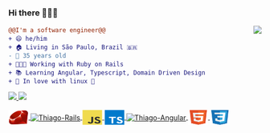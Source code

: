 ### Hi there 🧙🏻‍♂️
<img align="right" height="150" src="https://media.giphy.com/media/d7SnByEMkrdeoVQ2lT/giphy.gif"/>

```diff
@@I'm a software engineer@@
+ 😄 he/him
+ 🏠 Living in São Paulo, Brazil 🇧🇷
- 🎉 35 years old
+ 👨🏻‍💻 Working with Ruby on Rails
+ 📚 Learning Angular, Typescript, Domain Driven Design
+ 🥰 In love with linux 🐧 
```

<div align="left">
    <a href="https://github.com/thiagondanjos">
    <img height="50%" src="https://github-readme-stats.vercel.app/api?username=thiagondanjos&show_icons=true&theme=light&include_all_commits=true&count_private=true"/>
    <img height="50%" src="https://github-readme-stats.vercel.app/api/top-langs/?username=thiagondanjos&count_private=true&layout=compact&langs_count=6&theme=light"/>
</div>

<div style="display: inline_block"><br>
  <img align="center" alt="Thiago-Ruby" height="30" width="40" src="https://raw.githubusercontent.com/devicons/devicon/master/icons/ruby/ruby-original.svg">
  <img align="center" alt="Thiago-Rails" height="30" width="40" src="https://cdn.jsdelivr.net/gh/devicons/devicon/icons/rails/rails-plain.svg">
  <img align="center" alt="Thiago-Javascript" height="30" width="40" src="https://raw.githubusercontent.com/devicons/devicon/master/icons/javascript/javascript-original.svg">
    <img align="center" alt="Thiago-Ts" height="30" width="40" src="https://raw.githubusercontent.com/devicons/devicon/master/icons/typescript/typescript-plain.svg">
    <img align="center" alt="Thiago-Angular" height="30" width="40" src="https://cdn.jsdelivr.net/gh/devicons/devicon/icons/angularjs/angularjs-original.svg">
  <img align="center" alt="Thiago-HTML" height="30" width="40" src="https://raw.githubusercontent.com/devicons/devicon/master/icons/html5/html5-original.svg">
  <img align="center" alt="Thiago-CSS" height="30" width="40" src="https://raw.githubusercontent.com/devicons/devicon/master/icons/css3/css3-original.svg">
    
</div>                    
    

    
